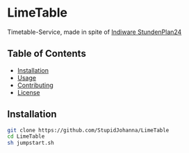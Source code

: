 # LimeTable

Timetable-Service, made in spite of [Indiware StundenPlan24](https://stundenplan24.de)

## Table of Contents

- [Installation](#installation)
- [Usage](#usage)
- [Contributing](#contributing)
- [License](#license)

## Installation

```sh
git clone https://github.com/StupidJohanna/LimeTable
cd LimeTable
sh jumpstart.sh
```
